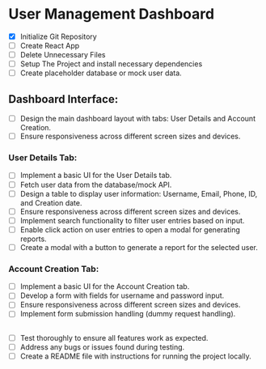 # User Management Dashboard

- [x] Initialize Git Repository
- [ ] Create React App
- [ ] Delete Unnecessary Files
- [ ] Setup The Project and install necessary dependencies
- [ ] Create placeholder database or mock user data.

## Dashboard Interface:

- [ ] Design the main dashboard layout with tabs: User Details and Account Creation.
- [ ] Ensure responsiveness across different screen sizes and devices.

### User Details Tab:

- [ ] Implement a basic UI for the User Details tab.
- [ ] Fetch user data from the database/mock API.
- [ ] Design a table to display user information: Username, Email, Phone, ID, and Creation date.
- [ ] Ensure responsiveness across different screen sizes and devices.
- [ ] Implement search functionality to filter user entries based on input.
- [ ] Enable click action on user entries to open a modal for generating reports.
- [ ] Create a modal with a button to generate a report for the selected user.

### Account Creation Tab:

- [ ] Implement a basic UI for the Account Creation tab.
- [ ] Develop a form with fields for username and password input.
- [ ] Ensure responsiveness across different screen sizes and devices.
- [ ] Implement form submission handling (dummy request handling).

##

- [ ] Test thoroughly to ensure all features work as expected.
- [ ] Address any bugs or issues found during testing.
- [ ] Create a README file with instructions for running the project locally.
